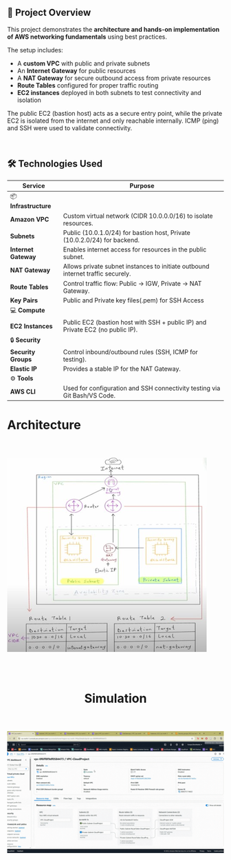 ## 📖 Project Overview

This project demonstrates the **architecture and hands-on implementation of AWS networking fundamentals** using best practices.  

The setup includes:  
- A **custom VPC** with public and private subnets  
- An **Internet Gateway** for public resources  
- A **NAT Gateway** for secure outbound access from private resources  
- **Route Tables** configured for proper traffic routing  
- **EC2 instances** deployed in both subnets to test connectivity and isolation  

The public EC2 (bastion host) acts as a secure entry point, while the private EC2 is isolated from the internet and only reachable internally. ICMP (ping) and SSH were used to validate connectivity.  

<br>




## 🛠️ Technologies Used

| Service            | Purpose                                                                 |
|--------------------|-------------------------------------------------------------------------|
| 📦 **Infrastructure**                                            |
| **Amazon VPC**     | Custom virtual network (CIDR 10.0.0.0/16) to isolate resources.          |
| **Subnets**        | Public (10.0.1.0/24) for bastion host, Private (10.0.2.0/24) for backend.|
| **Internet Gateway** | Enables internet access for resources in the public subnet.            |
| **NAT Gateway**    | Allows private subnet instances to initiate outbound internet traffic securely. |
| **Route Tables**   | Control traffic flow: Public → IGW, Private → NAT Gateway.               |
| **Key Pairs**   | Public and Private key files(.pem) for SSH Access                 |
| 💻 **Compute**    |
| **EC2 Instances**  | Public EC2 (bastion host with SSH + public IP) and Private EC2 (no public IP). |
| 🔒 **Security**    |
| **Security Groups**| Control inbound/outbound rules (SSH, ICMP for testing).                  |
| **Elastic IP**     | Provides a stable IP for the NAT Gateway.                               |
|⚙️ **Tools**        |
| **AWS CLI**        | Used for configuration and SSH connectivity testing via Git Bash/VS Code. |



# <p><b>Architecture</b></p>

<br>

![Image Description](Picture1.jpg)

<br>
<br>

# <p align="center"><b>Simulation</b></p>

<br>

![Lex Demo](gif/gif.gif)


